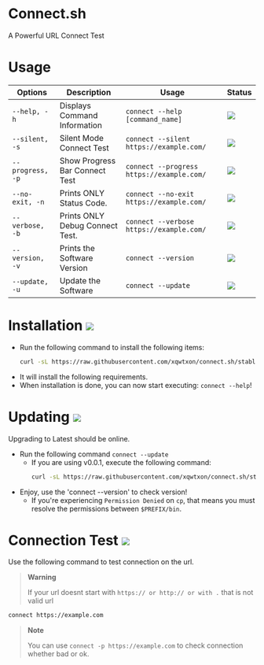 # Connect.sh
A Powerful URL Connect Test

# Usage
| **Options** | **Description** | **Usage** | **Status** |
|-------------|-----------------|-----------|------------|
| `--help, -h` | Displays Command Information | `connect --help [command_name]` | ![](https://img.shields.io/badge/Status-Not%20Finished-red?style=flat-square&logo=github) |
| `--silent, -s` | Silent Mode Connect Test | `connect --silent https://example.com/` | ![](https://img.shields.io/badge/Status-Finished-brightgreen?style=flat-square&logo=github) |
| `--progress, -p` | Show Progress Bar Connect Test | `connect --progress https://example.com/` | ![](https://img.shields.io/badge/Status-Finished-brightgreen?style=flat-square&logo=github) |
| `--no-exit, -n` | Prints ONLY Status Code. | `connect --no-exit https://example.com/` | ![](https://img.shields.io/badge/Status-Finished-brightgreen?style=flat-square&logo=github) |
| `--verbose, -b` | Prints ONLY Debug Connect Test. | `connect --verbose https://example.com/` | ![](https://img.shields.io/badge/Status-Finished-brightgreen?style=flat-square&logo=github) |
| `--version, -v` | Prints the Software Version | `connect --version` | ![](https://img.shields.io/badge/Status-Finished-brightgreen?style=flat-square&logo=github) |
| `--update, -u`  | Update the Software | `connect --update` | ![](https://img.shields.io/badge/Status-Not%20Finished-red?style=flat-square&logo=github) |

# Installation ![](https://img.shields.io/badge/Status-Finished-brightgreen?style=flat-square&logo=github)
- Run the following command to install the following items:
  ```sh
  curl -sL https://raw.githubusercontent.com/xqwtxon/connect.sh/stable/src/connect/setup.sh | bash -s -
  ```
- It will install the following requirements.
- When installation is done, you can now start executing: `connect --help`!

# Updating ![](https://img.shields.io/badge/Status-Not%20Finished-red?style=flat-square&logo=github)
Upgrading to Latest should be online.

- Run the following command `connect --update`
  - If you are using v0.0.1, execute the following command:
    ```sh
    curl -sL https://raw.githubusercontent.com/xqwtxon/connect.sh/stable/src/connect/update.sh -o "update.sh" && chmod +x "update.sh" && bash "update.sh" --update
    ```
- Enjoy, use the 'connect --version' to check version!
  - If you're experiencing `Permission Denied` on `cp`, that means you must resolve the permissions between `$PREFIX/bin`.

# Connection Test ![](https://img.shields.io/badge/Status-Finished-brightgreen?style=flat-square&logo=github)
Use the following command to test connection on the url.

> **Warning**
>
> If your url doesnt start with `https:// or http:// or with .` that is not valid url

```sh
connect https://example.com
```

> **Note**
>
> You can use `connect -p https://example.com` to check connection whether bad or ok.
